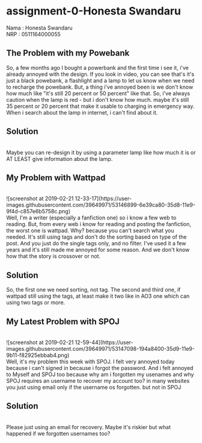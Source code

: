 # assignment-0-Honesta Swandaru

Nama  : Honesta Swandaru
<br>
NRP   : 0511164000055

<h2>The Problem with my Powebank</h2>
So, a few months ago I bought a powerbank and the first time i see it, i've already annoyed with the design. If you look in video, you can see that's it's just a black powebank, a flashlight and a lamp to let us know when we need to recharge the powebank. But, a thing i've annoyed been is we don't know how much like "it's still 20 percent or 50 percent" like that. So, i've always caution when the lamp is red - but i don't know how much. maybe it's still 35 percent or 20 percent that make it usable to charging in emergency way. When i search about the lamp in internet, i can't find about it.<br>

<h2> Solution </h2><br>
Maybe you can re-design it by using a parameter lamp like how much it is or AT LEAST give information about the lamp.<br>

<h2>My Problem with Wattpad</h2><br>
![screenshot at 2019-02-21 12-33-17](https://user-images.githubusercontent.com/39649971/53146899-6e39ca80-35d8-11e9-9f4d-c857e6b5758c.png)
<br>
Well, I'm a writer (especially a fanfiction one) so i know a few web to reading. But, from every web i know for reading and posting the fanfiction, the worst one is wattpad. Why? because you can't search what you needed. It's still using tags and don't do the sorting based on type of the post. And you just do the single tags only, and no filter. I've used it a few years and it's still made me annoyed for some reason. And we don't know how that the story is crossover or not.<br>

<h2>Solution</h2>
So, the first one we need sorting, not tag. The second and third one, if wattpad still using the tags, at least make it two like in AO3 one which can using two tags or more. 
  
<h2>My Latest Problem with SPOJ</h2><br>
![screenshot at 2019-02-21 12-59-44](https://user-images.githubusercontent.com/39649971/53147098-194a8400-35d9-11e9-9b11-f82925ebbab4.png)
<br>
Well, it's my problem this week with SPOJ. I felt very annoyed today because i can't signed in because i forgot the password. And i felt annoyed to Myself and SPOJ too because why am i forgotten my usenames and why SPOJ requires an username to recover my account too? in many websites you just using email only if the username os forgotten. but not in SPOJ<br>

<h2>Solution</h2><br>
Please just using an email for recovery. Maybe it's riskier but what happened if we forgotten usernames too?
  
